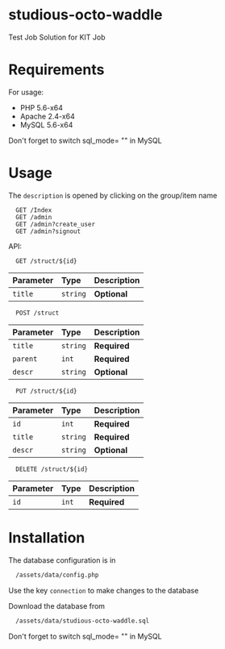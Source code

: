 # studious-octo-waddle

Test Job Solution for KIT Job

# Requirements

For usage:
* PHP 5.6-x64
* Apache 2.4-x64
* MySQL 5.6-x64


Don't forget to switch sql_mode= "" in MySQL

# Usage

The `description` is opened by clicking on the group/item name

```http
  GET /Index
  GET /admin
  GET /admin?create_user
  GET /admin?signout
```

API:
```http
  GET /struct/${id}
```

| Parameter | Type     | Description                       |
| :-------- | :------- | :-------------------------------- |
| `title`      | `string` | **Optional** |

```http
  POST /struct
```

| Parameter | Type     | Description                       |
| :-------- | :------- | :-------------------------------- |
| `title`      | `string` | **Required** |
| `parent`      | `int` | **Required** |
| `descr`      | `string` | **Optional** |

```http
  PUT /struct/${id}
```

| Parameter | Type     | Description                       |
| :-------- | :------- | :-------------------------------- |
| `id`      | `int` | **Required**|
| `title`      | `string` | **Required** |
| `descr`      | `string` | **Optional** |

```http
  DELETE /struct/${id}
```

| Parameter | Type     | Description                       |
| :-------- | :------- | :-------------------------------- |
| `id`      | `int` | **Required**|



# Installation
The database configuration is in

```bash
  /assets/data/config.php
```

Use the key `connection` to make changes to the database 


Download the database from

```bash
  /assets/data/studious-octo-waddle.sql
```
Don't forget to switch sql_mode= "" in MySQL